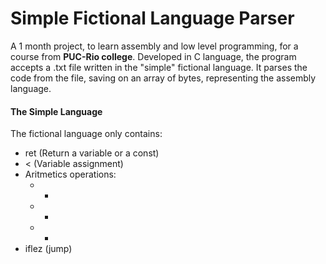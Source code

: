 # Simple Fictional Language Parser

A 1 month project, to learn assembly and low level programming, for a course from **PUC-Rio college**.
Developed in C language, the program accepts a .txt file written in the "simple" fictional language. It parses the code from the file, saving on an array of bytes, representing the assembly language.


#### The Simple Language

The fictional language only contains:
  * ret (Return a variable or a const)
  * < (Variable assignment)
  * Aritmetics operations:
    * - 
    * +
    * *
  * iflez (jump)
